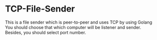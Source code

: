 # TCP-File-Sender
This is a file sender which is peer-to-peer and uses TCP by using Golang             
You should choose that which computer will be listener and sender.                            
Besides, you should select port number. 
